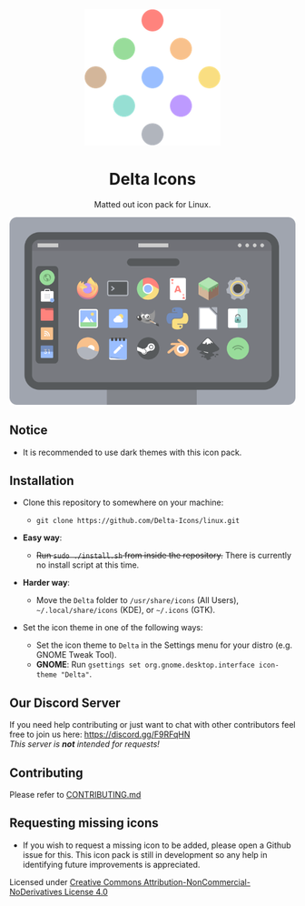 <p align="center">
	<img src="https://raw.githubusercontent.com/Delta-Icons/Linux/master/delta-logo.png" alt="">
</p>

<h1 align="center" padding="100">Delta Icons</h1>
<p align="center">Matted out icon pack for Linux.</p>

<p align="center">
	<img src="https://raw.githubusercontent.com/Delta-Icons/Linux/master/delta-showcase.png" alt="">
</p>

## Notice
* It is recommended to use dark themes with this icon pack.

## Installation
* Clone this repository to somewhere on your machine:
	- `git clone https://github.com/Delta-Icons/linux.git`

* **Easy way**:
	- ~~Run `sudo ./install.sh` from inside the repository.~~ There is currently no install script at this time.

* **Harder way**:
	- Move the `Delta` folder to `/usr/share/icons` (All Users), `~/.local/share/icons` (KDE), or `~/.icons` (GTK).

* Set the icon theme in one of the following ways:
	- Set the icon theme to `Delta` in the Settings menu for your distro (e.g. GNOME Tweak Tool).
	- **GNOME**: Run `gsettings set org.gnome.desktop.interface icon-theme "Delta"`.

## Our Discord Server
If you need help contributing or just want to chat with other contributors feel free to join us here: https://discord.gg/F9RFqHN <br>
_This server is __not__ intended for requests!_

## Contributing
Please refer to [CONTRIBUTING.md](https://github.com/Delta-Icons/Linux/blob/master/CONTRIBUTING.md)

## Requesting missing icons
* If you wish to request a missing icon to be added, please open a Github issue for this. This icon pack is still in development so any help in identifying future improvements is appreciated.

Licensed under [Creative Commons Attribution-NonCommercial-NoDerivatives License 4.0](https://creativecommons.org/licenses/by-nc-nd/4.0/)
